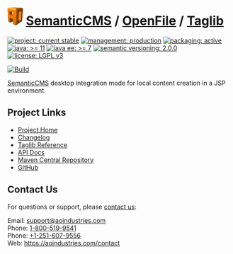 # [<img src="ao-logo.png" alt="AO Logo" width="35" height="40">](https://github.com/aoindustries) [SemanticCMS](https://github.com/aoindustries/semanticcms) / [OpenFile](https://github.com/aoindustries/semanticcms-openfile) / [Taglib](https://github.com/aoindustries/semanticcms-openfile-taglib)

[![project: current stable](https://semanticcms.com/ao-badges/project-current-stable.svg)](https://aoindustries.com/life-cycle#project-current-stable)
[![management: production](https://semanticcms.com/ao-badges/management-production.svg)](https://aoindustries.com/life-cycle#management-production)
[![packaging: active](https://semanticcms.com/ao-badges/packaging-active.svg)](https://aoindustries.com/life-cycle#packaging-active)  
[![java: &gt;= 11](https://semanticcms.com/ao-badges/java-11.svg)](https://docs.oracle.com/en/java/javase/11/docs/api/)
[![java ee: &gt;= 7](https://semanticcms.com/ao-badges/javaee-7.svg)](https://docs.oracle.com/javaee/7/api/)
[![semantic versioning: 2.0.0](https://semanticcms.com/ao-badges/semver-2.0.0.svg)](http://semver.org/spec/v2.0.0.html)
[![license: LGPL v3](https://semanticcms.com/ao-badges/license-lgpl-3.0.svg)](https://www.gnu.org/licenses/lgpl-3.0)

[![Build](https://github.com/aoindustries/semanticcms-openfile-taglib/workflows/Build/badge.svg?branch=master)](https://github.com/aoindustries/semanticcms-openfile-taglib/actions?query=workflow%3ABuild)

[SemanticCMS](https://github.com/aoindustries/semanticcms) desktop integration mode for local content creation in a JSP environment.

## Project Links
* [Project Home](https://semanticcms.com/openfile/taglib/)
* [Changelog](https://semanticcms.com/openfile/taglib/changelog)
* [Taglib Reference](https://semanticcms.com/openfile/taglib/semanticcms-openfile.tld/)
* [API Docs](https://semanticcms.com/openfile/taglib/apidocs/)
* [Maven Central Repository](https://search.maven.org/artifact/com.semanticcms/semanticcms-openfile-taglib)
* [GitHub](https://github.com/aoindustries/semanticcms-openfile-taglib)

## Contact Us
For questions or support, please [contact us](https://aoindustries.com/contact):

Email: [support@aoindustries.com](mailto:support@aoindustries.com)  
Phone: [1-800-519-9541](tel:1-800-519-9541)  
Phone: [+1-251-607-9556](tel:+1-251-607-9556)  
Web: https://aoindustries.com/contact
